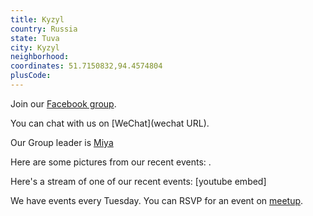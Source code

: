 ```yaml
---
title: Kyzyl
country: Russia
state: Tuva
city: Kyzyl
neighborhood: 
coordinates: 51.7150832,94.4574804
plusCode:
---
```

Join our [Facebook group](https://www.facebook.com/groups/freecodecamp.kyzyl).

You can chat with us on [WeChat](wechat URL).

Our Group leader is [Miya](freecodecamp.org/miya)

Here are some pictures from our recent events:
![]().

Here's a stream of one of our recent events:
[youtube embed]

We have events every Tuesday. You can RSVP for an event on [meetup](meetupurl).
